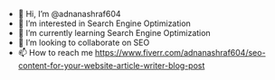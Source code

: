 - 👋 Hi, I’m @adnanashraf604
- 👀 I’m interested in  Search Engine Optimization
- 🌱 I’m currently learning Search Engine Optimization
- 💞️ I’m looking to collaborate on SEO
- 📫 How to reach me  https://www.fiverr.com/adnanashraf604/seo-content-for-your-website-article-writer-blog-post

<!---
adnanashraf604/adnanashraf604 is a ✨ special ✨ repository because its `README.md` (this file) appears on your GitHub profile.
You can click the Preview link to take a look at your changes.
--->
